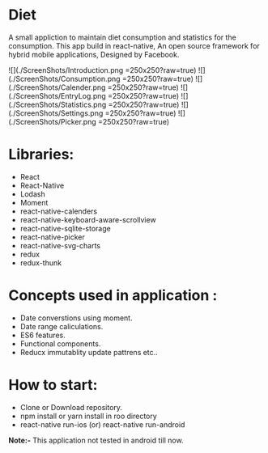 # Diet

 A small appliction to maintain diet consumption and statistics for the consumption. This app build in react-native,
An open source framework for hybrid mobile applications, Designed by Facebook.

![](./ScreenShots/Introduction.png =250x250?raw=true)
![](./ScreenShots/Consumption.png =250x250?raw=true)
![](./ScreenShots/Calender.png =250x250?raw=true)
![](./ScreenShots/EntryLog.png =250x250?raw=true)
![](./ScreenShots/Statistics.png =250x250?raw=true)
![](./ScreenShots/Settings.png =250x250?raw=true)
![](./ScreenShots/Picker.png =250x250?raw=true)

# Libraries: 
 * React
 * React-Native 
 * Lodash 
 * Moment 
 * react-native-calenders 
 * react-native-keyboard-aware-scrollview 
 * react-native-sqlite-storage 
 * react-native-picker 
 * react-native-svg-charts 
 * redux 
 * redux-thunk 


# Concepts used in application :
 * Date converstions using moment. 
 * Date range caliculations. 
 * ES6 features. 
 * Functional components. 
 * Reducx immutablity update pattrens etc.. 

# How to start:
 * Clone or Download repository.
 * npm install or yarn install in roo directory
 * react-native run-ios (or) react-native run-android

**Note:-** This application not tested in android till now.
